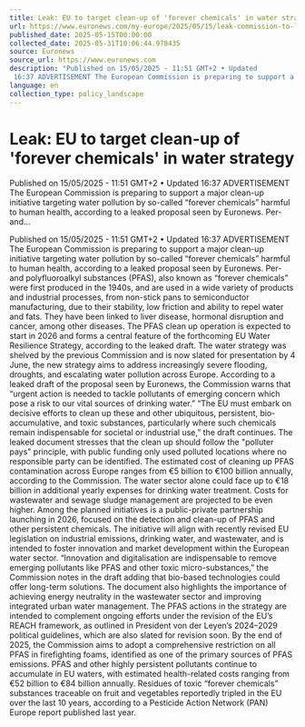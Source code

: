 ```yaml
---
title: Leak: EU to target clean-up of 'forever chemicals' in water strategy
url: https://www.euronews.com/my-europe/2025/05/15/leak-commission-to-launch-major-pfas-clean-up-as-part-of-water-resilience-strategy
published_date: 2025-05-15T00:00:00
collected_date: 2025-05-31T10:06:44.978435
source: Euronews
source_url: https://www.euronews.com
description: "Published on 15/05/2025 - 11:51 GMT+2 • Updated
 16:37 ADVERTISEMENT The European Commission is preparing to support a major clean-up initiative targeting water pollution by so-called “forever chemicals” harmful to human health, according to a leaked proposal seen by Euronews. Per- and..."
language: en
collection_type: policy_landscape
---
```


# Leak: EU to target clean-up of 'forever chemicals' in water strategy

Published on 15/05/2025 - 11:51 GMT+2 • Updated
 16:37 ADVERTISEMENT The European Commission is preparing to support a major clean-up initiative targeting water pollution by so-called “forever chemicals” harmful to human health, according to a leaked proposal seen by Euronews. Per- and...

Published on 15/05/2025 - 11:51 GMT+2 • Updated
 16:37 ADVERTISEMENT The European Commission is preparing to support a major clean-up initiative targeting water pollution by so-called “forever chemicals” harmful to human health, according to a leaked proposal seen by Euronews. Per- and polyfluoroalkyl substances (PFAS), also known as “forever chemicals” were first produced in the 1940s, and are used in a wide variety of products and industrial processes, from non-stick pans to semiconductor manufacturing, due to their stability, low friction and ability to repel water and fats. They have been linked to liver disease, hormonal disruption and cancer, among other diseases. The PFAS clean up operation is expected to start in 2026 and forms a central feature of the forthcoming EU Water Resilience Strategy, according to the leaked draft. The water strategy was shelved by the previous Commission and is now slated for presentation by 4 June, the new strategy aims to address increasingly severe flooding, droughts, and escalating water pollution across Europe. According to a leaked draft of the proposal seen by Euronews, the Commission warns that “urgent action is needed to tackle pollutants of emerging concern which pose a risk to our vital sources of drinking water.” “The EU must embark on decisive efforts to clean up these and other ubiquitous, persistent, bio-accumulative, and toxic substances, particularly where such chemicals remain indispensable for societal or industrial use,” the draft continues. The leaked document stresses that the clean up should follow the "polluter pays" principle, with public funding only used polluted locations where no responsible party can be identified. The estimated cost of cleaning up PFAS contamination across Europe ranges from €5 billion to €100 billion annually, according to the Commission. The water sector alone could face up to €18 billion in additional yearly expenses for drinking water treatment. Costs for wastewater and sewage sludge management are projected to be even higher. Among the planned initiatives is a public-private partnership launching in 2026, focused on the detection and clean-up of PFAS and other persistent chemicals. The initiative will align with recently revised EU legislation on industrial emissions, drinking water, and wastewater, and is intended to foster innovation and market development within the European water sector. “Innovation and digitalisation are indispensable to remove emerging pollutants like PFAS and other toxic micro-substances,” the Commission notes in the draft adding that bio-based technologies could offer long-term solutions. The document also highlights the importance of achieving energy neutrality in the wastewater sector and improving integrated urban water management. The PFAS actions in the strategy are intended to complement ongoing efforts under the revision of the EU’s REACH framework, as outlined in President von der Leyen’s 2024–2029 political guidelines, which are also slated for revision soon. By the end of 2025, the Commission aims to adopt a comprehensive restriction on all PFAS in firefighting foams, identified as one of the primary sources of PFAS emissions. PFAS and other highly persistent pollutants continue to accumulate in EU waters, with estimated health-related costs ranging from €52 billion to €84 billion annually. Residues of toxic “forever chemicals” substances traceable on fruit and vegetables reportedly tripled in the EU over the last 10 years, according to a Pesticide Action Network (PAN) Europe report published last year.